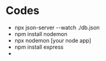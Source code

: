 # Codes
- npx json-server --watch ./db.json
- npm install nodemon
- npx nodemon [your node app]
- npm install express
- 
